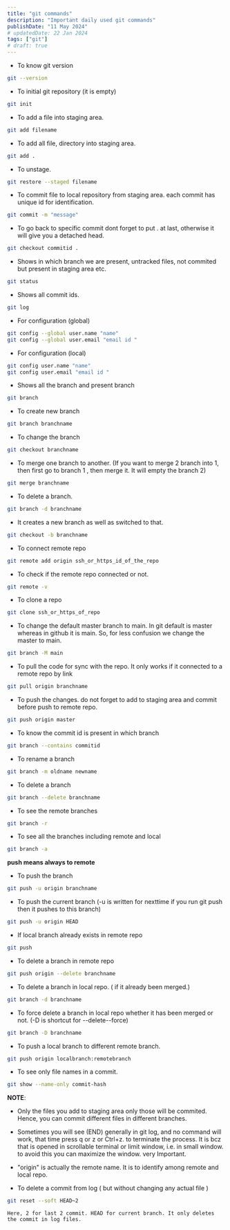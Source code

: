 ```yaml
---
title: "git commands"
description: "Important daily used git commands"
publishDate: "11 May 2024"
# updatedDate: 22 Jan 2024
tags: ["git"]
# draft: true
---
```


- To know git version
```bash
git --version
```

- To initial git repository (it is empty)
```bash
git init
```

- To add a file into staging area.
```bash
git add filename
```

- To add all file, directory into staging area.
```bash
git add .
```

- To unstage. 
```bash
git restore --staged filename
```

- To commit file to local repository from staging area.
each commit has unique id for identification.
```bash
git commit -m "message"
```

- To go back to specific commit  dont forget to put . at last, otherwise it will give you a detached head. 
```bash
git checkout commitid .
```

- Shows in which branch we are present, untracked files, not commited but present in staging area etc.
```bash
git status
```

- Shows all commit ids.
```bash
git log
```

- For configuration (global)
```bash
git config --global user.name "name"
git config --global user.email "email id "
```

- For configuration (local)
```bash
git config user.name "name"
git config user.email "email id "
```

- Shows all the branch and present branch
```bash
git branch
```

- To create new branch
```bash
git branch branchname
```

- To change the branch
```bash
git checkout branchname
```

- To merge one branch to another. (If you want to merge 2 branch into 1, then first go to branch 1 , then merge it. It will empty the branch 2)
```bash
git merge branchname
```

- To delete a branch.
```bash
git branch -d branchname
```

- It creates a new branch as well as switched to that.
```bash
git checkout -b branchname
```

- To connect remote repo
```bash
git remote add origin ssh_or_https_id_of_the_repo
```

- To check if the remote repo connected or not.
```bash
git remote -v
```

- To clone a repo
```bash
git clone ssh_or_https_of_repo
```

- To change the default master branch to main. In git default is master whereas in github it is main. So, for less confusion we change the master to main.
```bash
git branch -M main
```

- To pull the code for sync with the repo.
    It only works if it connected to a remote repo by link
```bash
git pull origin branchname
```

- To push the changes. do not forget to add to staging area and commit before push to remote repo.
```bash
git push origin master
```

- To know the commit id is present in which branch 
```bash
git branch --contains commitid
```

- To rename a branch
```bash
git branch -m oldname newname
```

- To delete a branch
```bash
git branch --delete branchname
```

- To see the remote branches
```bash
git branch -r
```

- To see all the branches including remote and local
```bash
git branch -a
```

**push means always to remote**

- To push the branch
```bash
git push -u origin branchname
```

- To push the current branch (-u is written for nexttime if you run git push then it pushes to this branch)
```bash
git push -u origin HEAD
```

- If local branch already exists in remote repo
```bash
git push
```

- To delete a branch in remote repo
```bash
git push origin --delete branchname
```

- To delete a branch in local repo. ( if it already been merged.)
```bash
git branch -d branchname
```

- To force delete a branch in local repo whether it has been merged or not. (-D is shortcut for --delete--force)
```bash
git branch -D branchname
```

- To push a local branch to different remote branch.
```bash
git push origin localbranch:remotebranch
```

- To see only file names in a commit.
```bash
git show --name-only commit-hash
```

**NOTE**: 
- Only the files you add to staging area only those will be commited. Hence, you can commit different files in different branches.

- Sometimes you will see (END) generally in git log, and no command will work, that time press q or z or Ctrl+z. to terminate the process. It is bcz that is opened in scrollable terminal or limit window, i.e. in small window. to avoid this you can maximize the window. very Important.

- "origin" is actually the remote name. It is to identify among remote and local repo.

- To delete a commit from log ( but without changing any actual file )
```bash
git reset --soft HEAD~2
```
    Here, 2 for last 2 commit. HEAD for current branch. It only deletes the commit in log files.